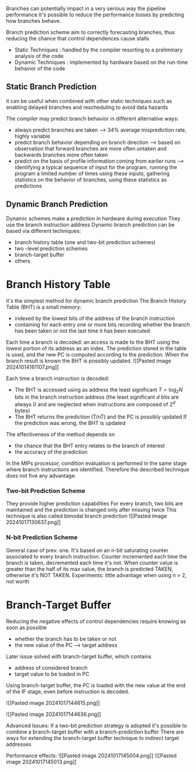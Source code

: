 Branches can potentially impact in a very serious way the pipeline performance
It's possible to reduce the performance losses by predicting how branches behave.

Branch prediction scheme aim to correctly forecasting branches, thus reducing the chance that control dependences cause stalls

- Static Techniques : handled by the compiler resorting to a preliminary analysis of the code
- Dynamic Techniques : implemented by hardware based on the run-time behavior of the code

## Static Branch Prediction
it can be useful when combined with other static techniques such as enabling delayed branches and rescheduling to avoid data hazards

The compiler may predict branch behavior in different alternative ways: 
- always predict branches are taken --> 34% average misprediction rate, highly variable
- predict branch behavior depending on branch direction --> based on observation that forward branches are more often untaken and backwards branches more often taken
- predict on the basis of profile information coming from earlier runs --> identifying a typical sequence of input for the program, running the program a limited number of times using these inputs, gathering statistics on the behavior of branches, using these statistics as predictions

## Dynamic Branch Prediction
Dynamic schemes make a prediction in hardware during execution
They use the branch instruction address
Dynamic branch prediction can be based via different techniques:
- branch history table (one and two-bit prediction schemes)
- two -level prediction schemes
- branch-target buffer
- others
# Branch History Table

it's the simplest method for dynamic branch prediction
The Branch History Table (BHT) is a small memory:
- indexed by the lowest bits of the address of the branch instruction
- containing for each entry one or more bits recording whether the branch has been taken or not the last time it has been executed

Each time a branch is decoded: an access is made to the BHT using the lowest portion of its address as an index. The prediction stored in the table is used, and the new PC is computed according to the prediction.
When the branch result is known the BHT is possibly updated.
![[Pasted image 20241014161107.png]]

Each time a branch instruction is decoded:
- The BHT is accessed using as address the least significant $T=\log_2N$ bits in the branch instruction address (the least significant $d$ bits are always 0 and are neglected when instructions are composed of $2^d$ bytes)
- The BHT returns the prediction (T/nT) and the PC is possibly updated
If the prediction was wrong, the BHT is updated

The effectiveness of the method depends on 
- the chance that the BHT entry relates to the branch of interest
- the accuracy of the prediction

In the MIPs processor, condition evaluation is performed in the same stage where branch instructions are identified. Therefore the described technique does not five any advantage.
### Two-bit Prediction Scheme

They provide higher prediction capabilities
For every branch, two bits are maintained and the prediction is changed only after missing twice
This technique is also called bimodal branch prediction
![[Pasted image 20241017130637.png]]
### N-bit Prediction Scheme

General case of prev. one. It's based on an n-bit saturating counter associated to every branch instruction.
Counter incremented each time the branch is taken, decremented each time it's not.
When counter value is greater than the half of its max value, the branch is predicted TAKEN, otherwise it's NOT TAKEN.
Experiments: little advantage when using n > 2, not worth
# Branch-Target Buffer

Reducing the negative effects of control dependencies require knowing as soon as possible
- whether the branch has to be taken or not
- the new value of the PC --> target address

Later issue solved with branch-target buffer, which contains
- address of considered branch
- target value to be loaded in PC

Using branch-target buffer, the PC is loaded with the new value at the end of the IF stage, even before instruction is decoded.

![[Pasted image 20241017144615.png]]

![[Pasted image 20241017144636.png]]

Advanced Issues:
If a two-bit prediction strategy is adopted it's possible to combine a branch-target buffer with a branch-prediction buffer
There are ways for extending the branch-target buffer technique to indirect target addresses

Performance effects:
![[Pasted image 20241017145004.png]]
![[Pasted image 20241017145013.png]]




